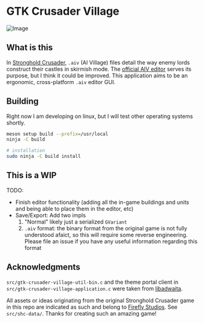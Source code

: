 # GTK Crusader Village

![Image](https://github.com/user-attachments/assets/4319c9ce-7bc8-4524-b22c-6eb01f3febd1)

## What is this

In [Stronghold Crusader](https://en.wikipedia.org/wiki/Stronghold:_Crusader), `.aiv` (AI Village) files detail the way enemy lords construct their castles in skirmish mode. The [official AIV editor](https://stronghold.heavengames.com/downloads/showfile.php?fileid=7534) serves its purpose, but I think it could be improved. This application aims to be an ergonomic, cross-platform `.aiv` editor GUI.

## Building

Right now I am developing on linux, but I will test other operating systems shortly.
```sh
meson setup build --prefix=/usr/local
ninja -C build

# installation
sudo ninja -C build install
```

## This is a WIP

TODO:
* Finish editor functionality (adding all the in-game buildings and units and being able to place them in the editor, etc)
* Save/Export: Add two impls
  1. "Normal" likely just a serialized `GVariant`
  2. `.aiv` format: the binary format from the original game is not fully understood afaict, so this will require some reverse engineering. Please file an issue if you have any useful information regarding this format

## Acknowledgments

`src/gtk-crusader-village-util-bin.c` and the theme portal client in `src/gtk-crusader-village-application.c` were taken from [libadwaita](https://gitlab.gnome.org/GNOME/libadwaita).

All assets or ideas originating from the original Stronghold Crusader game in this repo are indicated as such and belong to [Firefly Studios](https://fireflyworlds.com/). See `src/shc-data/`. Thanks for creating such an amazing game!
